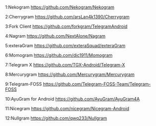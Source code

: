 1:Nekogram
https://github.com/Nekogram/Nekogram

2:Cherrygram
https://github.com/arsLan4k1390/Cherrygram

3:Fork Client
https://github.com/forkgram/TelegramAndroid

4:Nagram
https://github.com/NextAlone/Nagram

5:exteraGram
https://github.com/exteraSquad/exteraGram

6:Momogram
https://github.com/dic1911/Momogram

7:Telegram X
https://github.com/TGX-Android/Telegram-X

8:Mercurygram
https://github.com/Mercurygram/Mercurygram

9:Telegram-FOSS
https://github.com/Telegram-FOSS-Team/Telegram-FOSS

10:AyuGram for Android
https://github.com/AyuGram/AyuGram4A

11:Nicegram
https://github.com/nicegram/Nicegram-Android

12:Nullgram
https://github.com/qwq233/Nullgram
